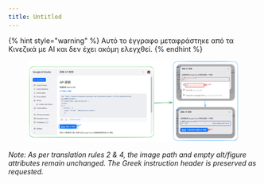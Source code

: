 ```yaml
---
title: Untitled
---
```


{% hint style="warning" %}
Αυτό το έγγραφο μεταφράστηκε από τα Κινεζικά με AI και δεν έχει ακόμη ελεγχθεί.
{% endhint %}

<figure><img src="../assets/image (4) (4).png" alt=""><figcaption></figcaption></figure>

*Note: As per translation rules 2 & 4, the image path and empty alt/figure attributes remain unchanged. The Greek instruction header is preserved as requested.*